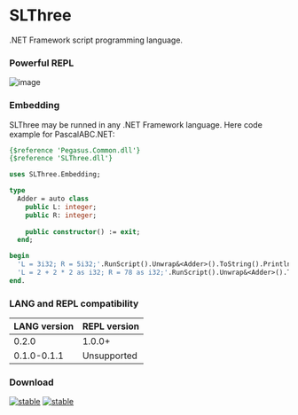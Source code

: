 # SLThree

.NET Framework script programming language.

### Powerful REPL

![image](https://github.com/AIexandrKotov/SLThree/assets/44296606/8f6fb9df-54c3-42aa-835a-6fbb35c93e85)

### Embedding
SLThree may be runned in any .NET Framework language. Here code example for PascalABC.NET:

```pas
{$reference 'Pegasus.Common.dll'}
{$reference 'SLThree.dll'}

uses SLThree.Embedding;

type
  Adder = auto class
    public L: integer;
    public R: integer;
    
    public constructor() := exit;
  end;

begin
  'L = 3i32; R = 5i32;'.RunScript().Unwrap&<Adder>().ToString().Println(); //(3,5)
  'L = 2 + 2 * 2 as i32; R = 78 as i32;'.RunScript().Unwrap&<Adder>().ToString().Println();; //6, 78
end.
```

### LANG and REPL compatibility

| LANG version | REPL version |
|--------------|--------------|
| 0.2.0        | 1.0.0+       |
| 0.1.0-0.1.1  | Unsupported  |

### Download
[![stable](https://img.shields.io/badge/REPL_stable-1.0.0-00cc00)](https://github.com/AIexandrKotov/SLThree/releases/tag/0.2.0) [![stable](https://img.shields.io/badge/LANG_exp-0.2.0-ccaa00)](https://github.com/AIexandrKotov/SLThree/releases/tag/0.2.0)